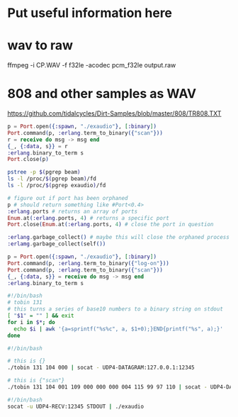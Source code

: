 # Put useful information here

# wav to raw

ffmpeg -i CP.WAV -f f32le -acodec pcm_f32le output.raw

# 808 and other samples as WAV

https://github.com/tidalcycles/Dirt-Samples/blob/master/808/TR808.TXT

```elixir
p = Port.open({:spawn, "./exaudio"}, [:binary])
Port.command(p, :erlang.term_to_binary({"scan"}))
r = receive do msg -> msg end
{_, {:data, s}} = r
:erlang.binary_to_term s
Port.close(p)
```

```bash
pstree -p $(pgrep beam)
ls -l /proc/$(pgrep beam)/fd
ls -l /proc/$(pgrep exaudio)/fd
```

```elixir
# figure out if port has been orphaned
p # should return something like #Port<0.4>
:erlang.ports # returns an array of ports
Enum.at(:erlang.ports, 4) # returns a specific port
Port.close(Enum.at(:erlang.ports, 4) # close the port in question

:erlang.garbage_collect() # maybe this will close the orphaned process
:erlamg.garbage_collect(self())
```

```elixir
p = Port.open({:spawn, "./exaudio"}, [:binary])
Port.command(p, :erlang.term_to_binary({"log-on"}))
Port.command(p, :erlang.term_to_binary({"scan"}))
{_, {:data, s}} = receive do msg -> msg end
:erlang.binary_to_term s
```

```bash
#!/bin/bash
# tobin 131 
# this turns a series of base10 numbers to a binary string on stdout
[ "$1" = "" ] && exit
for i in $*; do
  echo $i | awk '{a=sprintf("%s%c", a, $1+0);}END{printf("%s", a);}'
done
```

```bash
#!/bin/bash

# this is {}
./tobin 131 104 000 | socat - UDP4-DATAGRAM:127.0.0.1:12345

# this is {"scan"}
./tobin 131 104 001 109 000 000 000 004 115 99 97 110 | socat - UDP4-DATAGRAM:127.0.0.1:12345
```

```bash
#!/bin/bash
socat -u UDP4-RECV:12345 STDOUT | ./exaudio
```